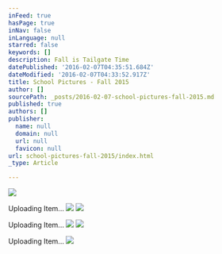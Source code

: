 ```yaml
---
inFeed: true
hasPage: true
inNav: false
inLanguage: null
starred: false
keywords: []
description: Fall is Tailgate Time
datePublished: '2016-02-07T04:35:51.684Z'
dateModified: '2016-02-07T04:33:52.917Z'
title: School Pictures - Fall 2015
author: []
sourcePath: _posts/2016-02-07-school-pictures-fall-2015.md
published: true
authors: []
publisher:
  name: null
  domain: null
  url: null
  favicon: null
url: school-pictures-fall-2015/index.html
_type: Article

---
```

![](https://imgflo.herokuapp.com/graph/vahj1ThiexotieMo/19516cb0cc402ef6641de19c21481568/passthrough.jpg?height=500&input=https%3A%2F%2Fs3-us-west-2.amazonaws.com%2Fthe-grid-img%2Fp%2Fcdd8e6e24edd7c3f475dc771a104b6b950c319e4.jpg&width=750)

Uploading Item...
![](https://s3-us-west-2.amazonaws.com/the-grid-img/p/c9af2947e0daabaa450587eed35d2d13dae17878.jpg)
![](https://imgflo.herokuapp.com/graph/vahj1ThiexotieMo/a1f1b020578804fc3dde72c51600948f/passthrough.jpg?height=500&input=https%3A%2F%2Fs3-us-west-2.amazonaws.com%2Fthe-grid-img%2Fp%2F488a1752a41c7bc01c340e36462dee2b74054701.jpg&width=750)

Uploading Item...
![](https://s3-us-west-2.amazonaws.com/the-grid-img/p/fc5842d1f8bfaedb1bf88d60d62a954599d2ddb2.jpg)
![](https://imgflo.herokuapp.com/graph/vahj1ThiexotieMo/27a1f43d8f2d4ac1f5c3cf52eb77eb90/passthrough.jpg?height=500&input=https%3A%2F%2Fs3-us-west-2.amazonaws.com%2Fthe-grid-img%2Fp%2F15fd0d6a244f0352874701bfbfc6432fd7c82499.jpg&width=750)

Uploading Item...
![](https://s3-us-west-2.amazonaws.com/the-grid-img/p/3e17176628cbe01fb24c2ac805ed987888b4d62d.jpg)